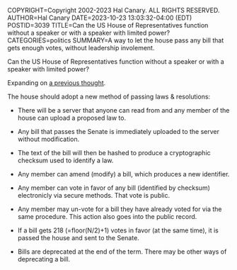 COPYRIGHT=Copyright 2002-2023 Hal Canary. ALL RIGHTS RESERVED.
AUTHOR=Hal Canary
DATE=2023-10-23 13:03:32-04:00 (EDT)
POSTID=3039
TITLE=Can the US House of Representatives function without a speaker or with a speaker with limited power?
CATEGORIES=politics
SUMMARY=A way to let the house pass any bill that gets enough votes, without leadership involement. 

Can the US House of Representatives function without a speaker or with a
speaker with limited power?

Expanding on [a previous thought](https://halcanary.org/vv/2012/08/10/1297/).

The house should adopt a new method of passing laws & resolutions:

-   There will be a server that anyone can read from and any member of the
    house can upload a proposed law to.

-   Any bill that passes the Senate is immediately uploaded to the server
    without modification.

-   The text of the bill will then be hashed to produce a cryptographic
    checksum used to identify a law.

-   Any member can amend (modify) a bill, which produces a new identifier.

-   Any member can vote in favor of any bill (identified by checksum)
    electronicly via secure methods.  That vote is public.

-   Any member may un-vote for a bill they have already voted for via the same
    procedure.  This action also goes into the public record.

-   If a bill gets 218 (=floor(N/2)+1) votes in favor (at the same time), it is
    passed the house and sent to the Senate.

-   Bills are deprecated at the end of the term.  There may be other ways of
    deprecating a bill.


